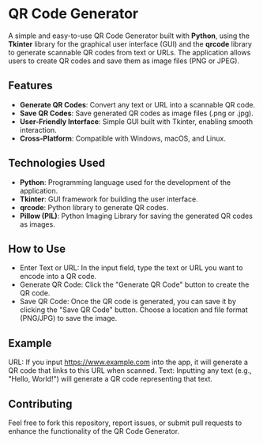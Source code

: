 # QR Code Generator

A simple and easy-to-use QR Code Generator built with **Python**, using the **Tkinter** library for the graphical user interface (GUI) and the **qrcode** library to generate scannable QR codes from text or URLs. The application allows users to create QR codes and save them as image files (PNG or JPEG).

## Features

- **Generate QR Codes**: Convert any text or URL into a scannable QR code.
- **Save QR Codes**: Save generated QR codes as image files (.png or .jpg).
- **User-Friendly Interface**: Simple GUI built with Tkinter, enabling smooth interaction.
- **Cross-Platform**: Compatible with Windows, macOS, and Linux.

## Technologies Used

- **Python**: Programming language used for the development of the application.
- **Tkinter**: GUI framework for building the user interface.
- **qrcode**: Python library to generate QR codes.
- **Pillow (PIL)**: Python Imaging Library for saving the generated QR codes as images.
## How to Use
- Enter Text or URL: In the input field, type the text or URL you want to encode into a QR code.
- Generate QR Code: Click the "Generate QR Code" button to create the QR code.
- Save QR Code: Once the QR code is generated, you can save it by clicking the "Save QR Code" button. Choose a location and file format (PNG/JPG) to save the image.
## Example
URL: If you input https://www.example.com into the app, it will generate a QR code that links to this URL when scanned.
Text: Inputting any text (e.g., "Hello, World!") will generate a QR code representing that text.
## Contributing
Feel free to fork this repository, report issues, or submit pull requests to enhance the functionality of the QR Code Generator.
